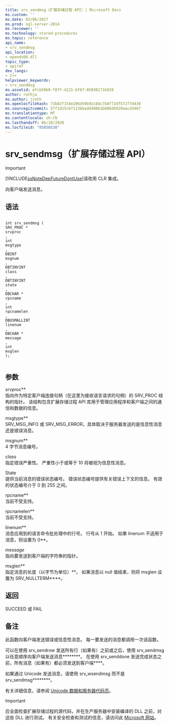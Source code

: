 ```yaml
---
title: srv_sendmsg（扩展存储过程 API）| Microsoft Docs
ms.custom: ''
ms.date: 03/06/2017
ms.prod: sql-server-2014
ms.reviewer: ''
ms.technology: stored-procedures
ms.topic: reference
api_name:
- srv_sendmsg
api_location:
- opends60.dll
topic_type:
- apiref
dev_langs:
- C++
helpviewer_keywords:
- srv_sendmsg
ms.assetid: efcb50b9-f8ff-4121-bf67-05830171b928
author: rothja
ms.author: jroth
ms.openlocfilehash: 73b82f154e206d59b92c84c7b8f72df572774430
ms.sourcegitcommit: 57f1d15c67113bbadd40861b886d6929aacd3467
ms.translationtype: MT
ms.contentlocale: zh-CN
ms.lasthandoff: 06/18/2020
ms.locfileid: "85050538"
---
```

# <a name="srv_sendmsg-extended-stored-procedure-api"></a>srv_sendmsg（扩展存储过程 API）
    
> [!IMPORTANT]  
>  [!INCLUDE[ssNoteDepFutureDontUse](../../includes/ssnotedepfuturedontuse-md.md)]请改用 CLR 集成。  
  
 向客户端发送消息。  
  
## <a name="syntax"></a>语法  
  
```  
  
int srv_sendmsg (  
SRV_PROC *  
srvproc  
,  
int  
msgtype  
,  
DBINT  
msgnum  
,  
DBTINYINT  
class  
,   
DBTINYINT  
state  
,  
DBCHAR *  
rpcname  
,  
int   
rpcnamelen  
,  
DBUSMALLINT  
linenum  
,  
DBCHAR *  
message  
,  
int  
msglen   
);  
  
```  
  
## <a name="arguments"></a>参数  
 srvproc**  
 指向作为特定客户端连接句柄（在这里为接收语言请求的句柄）的 SRV_PROC 结构的指针。 该结构包含扩展存储过程 API 库用于管理应用程序和客户端之间的通信和数据的信息。  
  
 msgtype**  
 SRV_MSG_INFO 或 SRV_MSG_ERROR，具体取决于服务器发送的是信息性消息还是错误消息。  
  
 msgnum**  
 4 字节消息编号。  
  
 *class*  
 指定错误严重性。 严重性小于或等于 10 将被视为信息性消息。  
  
 State   
 提供当前消息的错误状态编号。 错误状态编号提供有关错误上下文的信息。 有效的状态编号介于 0 到 255 之间。  
  
 rpcname**  
 当前不受支持。  
  
 rpcnamelen**  
 当前不受支持。  
  
 linenum**  
 消息应用到的语言命令批处理中的行号。 行号从 1 开始。 如果 linenum 不适用于消息，则设置为 0**。  
  
 *message*  
 指向要发送到客户端的字符串的指针。  
  
 msglen**  
 指定消息的长度（以字节为单位）**。 如果消息以 null 值结束，则将 msglen 设置为 SRV_NULLTERM****。  
  
## <a name="returns"></a>返回  
 SUCCEED 或 FAIL  
  
## <a name="remarks"></a>备注  
 此函数向客户端发送错误或信息性消息。 每一要发送的消息都调用一次该函数。  
  
 可以在使用 srv_sendrow 发送所有行（如果有）之前或之后，使用 srv_sendmsg 以任意顺序向客户端发送消息********。 在使用 srv_senddone 发送完成状态之前，所有消息（如果有）都必须发送到客户端****。  
  
 如果通过 Unicode 发送消息，请使用 srv_wsendmsg 而不是 srv_sendmsg********。  
  
 有关详细信息，请参阅 [Unicode 数据和服务器代码页](../extended-stored-procedures-programming/unicode-data-and-server-code-pages.md)。  
  
> [!IMPORTANT]  
>  应全面检查扩展存储过程的源代码，并在生产服务器中安装编译的 DLL 之前，对这些 DLL 进行测试。 有关安全检查和测试的信息，请访问此 [Microsoft 网站](https://go.microsoft.com/fwlink/?LinkID=54761&amp;clcid=0x409https://msdn.microsoft.com/security/)。  
  
  
